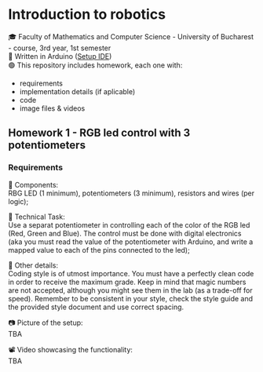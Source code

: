 # Introduction to robotics
:mortar_board: Faculty of Mathematics and Computer Science - University of Bucharest - course, 3rd year, 1st semester  
:large_blue_circle: Written in Arduino ([Setup IDE](https://www.arduino.cc/en/software))  
:green_circle: This repository includes homework, each one with:
* requirements
* implementation details (if aplicable)
* code 
* image files & videos

## Homework 1 - RGB led control with 3 potentiometers
### Requirements
:diamond_shape_with_a_dot_inside: Components:  
RBG LED (1  minimum), potentiometers (3 minimum), resistors and wires (per logic);

:diamond_shape_with_a_dot_inside: Technical Task:  
Use a separat potentiometer in controlling each of the color of the RGB led (Red, Green and Blue). The control must be done with digital electronics (aka you must read the value of the potentiometer with Arduino, and write a mapped value to each of the pins connected to the led);

:large_orange_diamond: Other details:  
Coding style is of utmost importance. You must have a perfectly clean code in order to receive the maximum grade. Keep in mind that magic numbers are not accepted, although you might see them in the lab (as a trade-off for speed). Remember to be consistent in your style, check the style guide and the provided style document and  use correct spacing.  

:camera: Picture of the setup:  
TBA

:film_projector: Video showcasing the functionality:  
TBA
